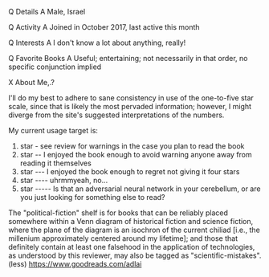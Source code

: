 Q Details
A Male, Israel

Q Activity
A Joined in October 2017, last active this month

Q Interests
A I don't know a lot about anything, really!

Q Favorite Books
A Useful; entertaining; not necessarily in that order, no specific conjunction implied


X About Me,.?

I'll do my best to adhere to sane consistency in use of the one-to-five star scale, since that is likely the most pervaded information; however, I might diverge from the site's suggested interpretations of the numbers.

My current usage target is:
1. star - see review for warnings in the case you plan to read the book
2. star -- I enjoyed the book enough to avoid warning anyone away from reading it themselves
3. star --- I enjoyed the book enough to regret not giving it four stars
4. star ---- uhrmmyeah, no...
5. star ----- Is that an adversarial neural network in your cerebellum, or are you just looking for something else to read?

The "political-fiction" shelf is for books that can be reliably placed somewhere within a Venn diagram of historical fiction and science fiction, where the plane of the diagram is an isochron of the current chiliad [i.e., the millenium approximately centered around my lifetime]; and those that definitely contain at least one falsehood in the application of technologies, as understood by this reviewer, may also be tagged as "scientific-mistakes". (less)
https://www.goodreads.com/adlai
